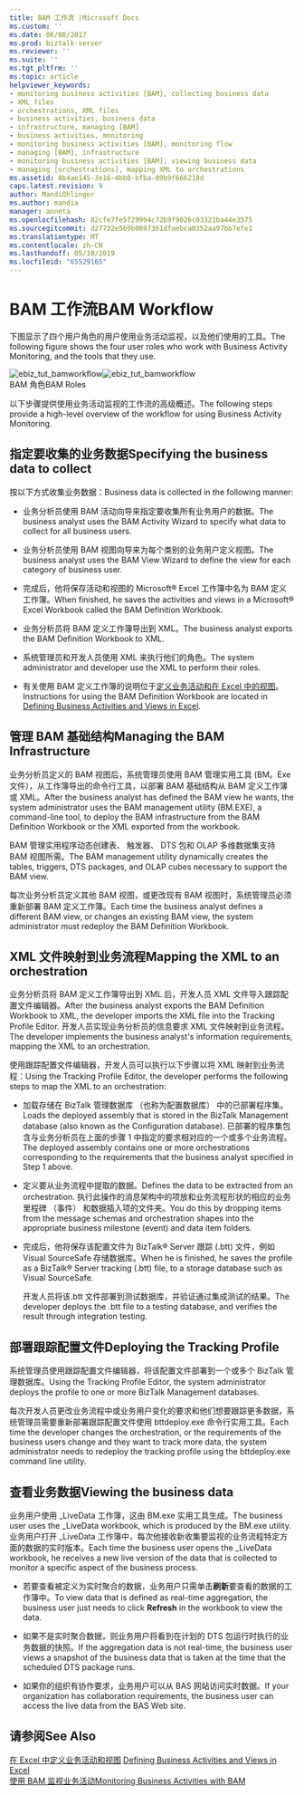 ```yaml
---
title: BAM 工作流 |Microsoft Docs
ms.custom: ''
ms.date: 06/08/2017
ms.prod: biztalk-server
ms.reviewer: ''
ms.suite: ''
ms.tgt_pltfrm: ''
ms.topic: article
helpviewer_keywords:
- monitoring business activities [BAM], collecting business data
- XML files
- orchestrations, XML files
- business activities, business data
- infrastructure, managing [BAM]
- business activities, monitoring
- monitoring business activities [BAM], monitoring flow
- managing [BAM], infrastructure
- monitoring business activities [BAM], viewing business data
- managing [orchestrations], mapping XML to orchestrations
ms.assetid: 8b4ae145-3e16-4bb8-bfba-09b9f666218d
caps.latest.revision: 9
author: MandiOhlinger
ms.author: mandia
manager: anneta
ms.openlocfilehash: 82cfe7fe5f29994c72b9f9026c03321ba44e3575
ms.sourcegitcommit: d27732e569b0897361dfaebca8352aa97bb7efe1
ms.translationtype: MT
ms.contentlocale: zh-CN
ms.lasthandoff: 05/10/2019
ms.locfileid: "65529165"
---
```

# <a name="bam-workflow"></a><span data-ttu-id="56870-102">BAM 工作流</span><span class="sxs-lookup"><span data-stu-id="56870-102">BAM Workflow</span></span>
<span data-ttu-id="56870-103">下图显示了四个用户角色的用户使用业务活动监视，以及他们使用的工具。</span><span class="sxs-lookup"><span data-stu-id="56870-103">The following figure shows the four user roles who work with Business Activity Monitoring, and the tools that they use.</span></span>  
  
 <span data-ttu-id="56870-104">![](../core/media/ebiz-tut-bamworkflow.gif "ebiz_tut_bamworkflow")</span><span class="sxs-lookup"><span data-stu-id="56870-104">![](../core/media/ebiz-tut-bamworkflow.gif "ebiz_tut_bamworkflow")</span></span>  
<span data-ttu-id="56870-105">BAM 角色</span><span class="sxs-lookup"><span data-stu-id="56870-105">BAM Roles</span></span>  
  
 <span data-ttu-id="56870-106">以下步骤提供使用业务活动监视的工作流的高级概述。</span><span class="sxs-lookup"><span data-stu-id="56870-106">The following steps provide a high-level overview of the workflow for using Business Activity Monitoring.</span></span>  
  
## <a name="specifying-the-business-data-to-collect"></a><span data-ttu-id="56870-107">指定要收集的业务数据</span><span class="sxs-lookup"><span data-stu-id="56870-107">Specifying the business data to collect</span></span>  
 <span data-ttu-id="56870-108">按以下方式收集业务数据：</span><span class="sxs-lookup"><span data-stu-id="56870-108">Business data is collected in the following manner:</span></span>  
  
-   <span data-ttu-id="56870-109">业务分析员使用 BAM 活动向导来指定要收集所有业务用户的数据。</span><span class="sxs-lookup"><span data-stu-id="56870-109">The business analyst uses the BAM Activity Wizard to specify what data to collect for all business users.</span></span>  
  
-   <span data-ttu-id="56870-110">业务分析员使用 BAM 视图向导来为每个类别的业务用户定义视图。</span><span class="sxs-lookup"><span data-stu-id="56870-110">The business analyst uses the BAM View Wizard to define the view for each category of business user.</span></span>  
  
-   <span data-ttu-id="56870-111">完成后，他将保存活动和视图的 Microsoft® Excel 工作簿中名为 BAM 定义工作簿。</span><span class="sxs-lookup"><span data-stu-id="56870-111">When finished, he saves the activities and views in a Microsoft® Excel Workbook called the BAM Definition Workbook.</span></span>  
  
-   <span data-ttu-id="56870-112">业务分析员将 BAM 定义工作簿导出到 XML。</span><span class="sxs-lookup"><span data-stu-id="56870-112">The business analyst exports the BAM Definition Workbook to XML.</span></span>  
  
-   <span data-ttu-id="56870-113">系统管理员和开发人员使用 XML 来执行他们的角色。</span><span class="sxs-lookup"><span data-stu-id="56870-113">The system administrator and developer use the XML to perform their roles.</span></span>  
  
-   <span data-ttu-id="56870-114">有关使用 BAM 定义工作簿的说明位于[定义业务活动和在 Excel 中的视图](../core/defining-business-activities-and-views-in-excel.md)。</span><span class="sxs-lookup"><span data-stu-id="56870-114">Instructions for using the BAM Definition Workbook are located in [Defining Business Activities and Views in Excel](../core/defining-business-activities-and-views-in-excel.md).</span></span>  
  
## <a name="managing-the-bam-infrastructure"></a><span data-ttu-id="56870-115">管理 BAM 基础结构</span><span class="sxs-lookup"><span data-stu-id="56870-115">Managing the BAM Infrastructure</span></span>  
 <span data-ttu-id="56870-116">业务分析员定义的 BAM 视图后，系统管理员使用 BAM 管理实用工具 (BM。Exe 文件），从工作簿导出的命令行工具，以部署 BAM 基础结构从 BAM 定义工作簿或 XML。</span><span class="sxs-lookup"><span data-stu-id="56870-116">After the business analyst has defined the BAM view he wants, the system administrator uses the BAM management utility (BM.EXE), a command-line tool, to deploy the BAM infrastructure from the BAM Definition Workbook or the XML exported from the workbook.</span></span>  
  
 <span data-ttu-id="56870-117">BAM 管理实用程序动态创建表、 触发器、 DTS 包和 OLAP 多维数据集支持 BAM 视图所需。</span><span class="sxs-lookup"><span data-stu-id="56870-117">The BAM management utility dynamically creates the tables, triggers, DTS packages, and OLAP cubes necessary to support the BAM view.</span></span>  
  
 <span data-ttu-id="56870-118">每次业务分析员定义其他 BAM 视图，或更改现有 BAM 视图时，系统管理员必须重新部署 BAM 定义工作簿。</span><span class="sxs-lookup"><span data-stu-id="56870-118">Each time the business analyst defines a different BAM view, or changes an existing BAM view, the system administrator must redeploy the BAM Definition Workbook.</span></span>  
  
## <a name="mapping-the-xml-to-an-orchestration"></a><span data-ttu-id="56870-119">XML 文件映射到业务流程</span><span class="sxs-lookup"><span data-stu-id="56870-119">Mapping the XML to an orchestration</span></span>  
 <span data-ttu-id="56870-120">业务分析员将 BAM 定义工作簿导出到 XML 后，开发人员 XML 文件导入跟踪配置文件编辑器。</span><span class="sxs-lookup"><span data-stu-id="56870-120">After the business analyst exports the BAM Definition Workbook to XML, the developer imports the XML file into the Tracking Profile Editor.</span></span> <span data-ttu-id="56870-121">开发人员实现业务分析员的信息要求 XML 文件映射到业务流程。</span><span class="sxs-lookup"><span data-stu-id="56870-121">The developer implements the business analyst's information requirements, mapping the XML to an orchestration.</span></span>  
  
 <span data-ttu-id="56870-122">使用跟踪配置文件编辑器，开发人员可以执行以下步骤以将 XML 映射到业务流程：</span><span class="sxs-lookup"><span data-stu-id="56870-122">Using the Tracking Profile Editor, the developer performs the following steps to map the XML to an orchestration:</span></span>  
  
- <span data-ttu-id="56870-123">加载存储在 BizTalk 管理数据库 （也称为配置数据库） 中的已部署程序集。</span><span class="sxs-lookup"><span data-stu-id="56870-123">Loads the deployed assembly that is stored in the BizTalk Management database (also known as the Configuration database).</span></span> <span data-ttu-id="56870-124">已部署的程序集包含与业务分析员在上面的步骤 1 中指定的要求相对应的一个或多个业务流程。</span><span class="sxs-lookup"><span data-stu-id="56870-124">The deployed assembly contains one or more orchestrations corresponding to the requirements that the business analyst specified in Step 1 above.</span></span>  
  
- <span data-ttu-id="56870-125">定义要从业务流程中提取的数据。</span><span class="sxs-lookup"><span data-stu-id="56870-125">Defines the data to be extracted from an orchestration.</span></span> <span data-ttu-id="56870-126">执行此操作的消息架构中的项放和业务流程形状的相应的业务里程碑 （事件） 和数据插入项的文件夹。</span><span class="sxs-lookup"><span data-stu-id="56870-126">You do this by dropping items from the message schemas and orchestration shapes into the appropriate business milestone (event) and data item folders.</span></span>  
  
- <span data-ttu-id="56870-127">完成后，他将保存该配置文件为 BizTalk® Server 跟踪 (.btt) 文件，例如 Visual SourceSafe 存储数据库。</span><span class="sxs-lookup"><span data-stu-id="56870-127">When he is finished, he saves the profile as a BizTalk® Server tracking (.btt) file, to a storage database such as Visual SourceSafe.</span></span>  
  
  <span data-ttu-id="56870-128">开发人员将该.btt 文件部署到测试数据库，并验证通过集成测试的结果。</span><span class="sxs-lookup"><span data-stu-id="56870-128">The developer deploys the .btt file to a testing database, and verifies the result through integration testing.</span></span>  
  
## <a name="deploying-the-tracking-profile"></a><span data-ttu-id="56870-129">部署跟踪配置文件</span><span class="sxs-lookup"><span data-stu-id="56870-129">Deploying the Tracking Profile</span></span>  
 <span data-ttu-id="56870-130">系统管理员使用跟踪配置文件编辑器，将该配置文件部署到一个或多个 BizTalk 管理数据库。</span><span class="sxs-lookup"><span data-stu-id="56870-130">Using the Tracking Profile Editor, the system administrator deploys the profile to one or more BizTalk Management databases.</span></span>  
  
 <span data-ttu-id="56870-131">每次开发人员更改业务流程中或业务用户变化的要求和他们想要跟踪更多数据，系统管理员需要重新部署跟踪配置文件使用 bttdeploy.exe 命令行实用工具。</span><span class="sxs-lookup"><span data-stu-id="56870-131">Each time the developer changes the orchestration, or the requirements of the business users change and they want to track more data, the system administrator needs to redeploy the tracking profile using the bttdeploy.exe command line utility.</span></span>  
  
## <a name="viewing-the-business-data"></a><span data-ttu-id="56870-132">查看业务数据</span><span class="sxs-lookup"><span data-stu-id="56870-132">Viewing the business data</span></span>  
 <span data-ttu-id="56870-133">业务用户使用 _LiveData 工作簿，这由 BM.exe 实用工具生成。</span><span class="sxs-lookup"><span data-stu-id="56870-133">The business user uses the _LiveData workbook, which is produced by the BM.exe utility.</span></span> <span data-ttu-id="56870-134">业务用户打开 _LiveData 工作簿中，每次他接收新收集要监视的业务流程特定方面的数据的实时版本。</span><span class="sxs-lookup"><span data-stu-id="56870-134">Each time the business user opens the _LiveData workbook, he receives a new live version of the data that is collected to monitor a specific aspect of the business process.</span></span>  
  
-   <span data-ttu-id="56870-135">若要查看被定义为实时聚合的数据，业务用户只需单击**刷新**要查看的数据的工作簿中。</span><span class="sxs-lookup"><span data-stu-id="56870-135">To view data that is defined as real-time aggregation, the business user just needs to click **Refresh** in the workbook to view the data.</span></span>  
  
-   <span data-ttu-id="56870-136">如果不是实时聚合数据，则业务用户将看到在计划的 DTS 包运行时执行的业务数据的快照。</span><span class="sxs-lookup"><span data-stu-id="56870-136">If the aggregation data is not real-time, the business user views a snapshot of the business data that is taken at the time that the scheduled DTS package runs.</span></span>  
  
-   <span data-ttu-id="56870-137">如果你的组织有协作要求，业务用户可以从 BAS 网站访问实时数据。</span><span class="sxs-lookup"><span data-stu-id="56870-137">If your organization has collaboration requirements, the business user can access the live data from the BAS Web site.</span></span>  
  
## <a name="see-also"></a><span data-ttu-id="56870-138">请参阅</span><span class="sxs-lookup"><span data-stu-id="56870-138">See Also</span></span>  
 <span data-ttu-id="56870-139">[在 Excel 中定义业务活动和视图](../core/defining-business-activities-and-views-in-excel.md) </span><span class="sxs-lookup"><span data-stu-id="56870-139">[Defining Business Activities and Views in Excel](../core/defining-business-activities-and-views-in-excel.md) </span></span>  
 [<span data-ttu-id="56870-140">使用 BAM 监视业务活动</span><span class="sxs-lookup"><span data-stu-id="56870-140">Monitoring Business Activities with BAM</span></span>](../core/monitoring-business-activities-with-bam.md)